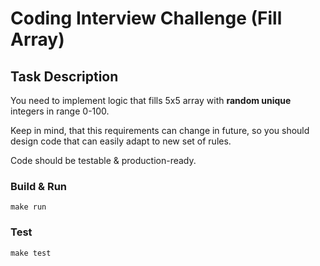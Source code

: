 # Coding Interview Challenge (Fill Array)

## Task Description

You need to implement logic that fills 5x5 array with <b>random unique</b> integers in range 0-100.

Keep in mind, that this requirements can change in future, so you should design code that can easily adapt to new set of rules.

Code should be testable & production-ready.

### Build & Run
```
make run
```

### Test
```
make test
```